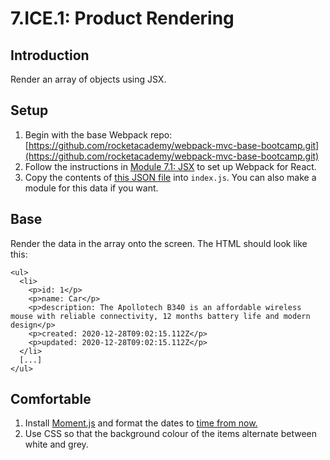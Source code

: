 # 7.ICE.1: Product Rendering

## Introduction

Render an array of objects using JSX.

## Setup

1. Begin with the base Webpack repo: [https://github.com/rocketacademy/webpack-mvc-base-bootcamp.git](https://github.com/rocketacademy/webpack-mvc-base-bootcamp.git)
2. Follow the instructions in [Module 7.1: JSX](../../7-react/7.1-jsx-intro#setup) to set up Webpack for React.
3. Copy the contents of [this JSON file](https://raw.githubusercontent.com/rocketacademy/bootcamp-docs/master/fixture-data/products.json) into `index.js`. You can also make a module for this data if you want.

## Base

Render the data in the array onto the screen. The HTML should look like this:

```markup
<ul>
  <li>
    <p>id: 1</p>
    <p>name: Car</p>
    <p>description: The Apollotech B340 is an affordable wireless mouse with reliable connectivity, 12 months battery life and modern design</p>
    <p>created: 2020-12-28T09:02:15.112Z</p>
    <p>updated: 2020-12-28T09:02:15.112Z</p>
  </li>
  [...]
</ul>
```

## Comfortable

1. Install [Moment.js](https://www.npmjs.com/package/moment) and format the dates to [time from now.](https://momentjs.com/docs/#/displaying/fromnow/)
2. Use CSS so that the background colour of the items alternate between white and grey.
